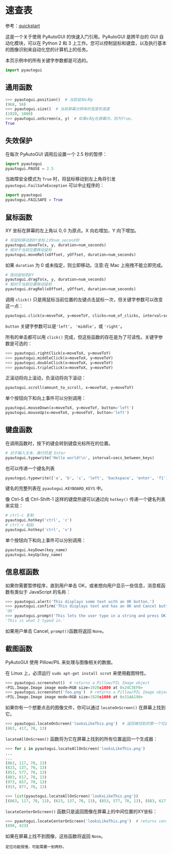 # 速查表

参考：[quickstart](https://pyautogui.readthedocs.io/en/latest/quickstart.html)

这是一个关于使用 PyAutoGUI 的快速入门引用。PyAutoGUI 是跨平台的 GUI 自动化模块，可以在 Python 2 和 3 上工作。您可以控制鼠标和键盘，以及执行基本的图像识别来自动化您的计算机上的任务。

本页示例中的所有关键字参数都是可选的。

```python
import pyautogui
```

## 通用函数

```python
>>> pyautogui.position()  # 当前鼠标x和y
(968, 56)
>>> pyautogui.size()  # 当前屏幕分辨率的宽度和高度
(1920, 1080)
>>> pyautogui.onScreen(x, y)  # 如果x和y在屏幕内，则为True。
True
```

## 失效保护

在每次 PyAutoGUI 调用后设置一个 2.5 秒的暂停：

```python
import pyautogui
pyautogui.PAUSE = 2.5
```

当故障安全模式为 `True` 时，将鼠标移动到左上角将引发 `pyautogui.FailSafeException` 可以中止程序的：

```python
import pyautogui
pyautogui.FAILSAFE = True
```

## 鼠标函数

XY 坐标在屏幕的左上角以 $0,0$ 为原点。X 向右增加，Y 向下增加。

```python
# 将鼠标移动到XY坐标上的num_second秒
pyautogui.moveTo(x, y, duration=num_seconds) 
# 相对于当前位置移动鼠标
pyautogui.moveRel(xOffset, yOffset, duration=num_seconds)
```

如果 `duration` 为 0 或未指定，则立即移动。注意:在 Mac 上拖拽不能立即完成。

```python
# 拖动鼠标到XY
pyautogui.dragTo(x, y, duration=num_seconds)
# 相对于当前位置拖动鼠标
pyautogui.dragRel(xOffset, yOffset, duration=num_seconds)
```

调用 `click()` 只是用鼠标当前位置的左键点击鼠标一次，但关键字参数可以改变这一点：

```python
pyautogui.click(x=moveToX, y=moveToY, clicks=num_of_clicks, interval=secs_between_clicks, button='left')
```

`button` 关键字参数可以是`'left'`， `'middle'`，或 `'right'`。

所有的单击都可以用 `click()` 完成，但这些函数的存在是为了可读性。关键字参数是可选的：

```python
>>> pyautogui.rightClick(x=moveToX, y=moveToY)
>>> pyautogui.middleClick(x=moveToX, y=moveToY)
>>> pyautogui.doubleClick(x=moveToX, y=moveToY)
>>> pyautogui.tripleClick(x=moveToX, y=moveToY)
```

正滚动将向上滚动，负滚动将向下滚动：

```python
pyautogui.scroll(amount_to_scroll, x=moveToX, y=moveToY)
```

单个按钮向下和向上事件可以分别调用：

```python
pyautogui.mouseDown(x=moveToX, y=moveToY, button='left')
pyautogui.mouseUp(x=moveToX, y=moveToY, button='left')
```

## 键盘函数

在调用函数时，按下的键会转到键盘光标所在的位置。

```python
# 对于输入文本，换行符是 Enter
pyautogui.typewrite('Hello world!\n', interval=secs_between_keys)
```

也可以传递一个键名列表

```python
pyautogui.typewrite(['a', 'b', 'c', 'left', 'backspace', 'enter', 'f1'], interval=secs_between_keys)
```

键名的完整列表在 `pyautogui.KEYBOARD_KEYS` 中。

像 Ctrl-S 或 Ctrl-Shift-1 这样的键盘热键可以通过向 `hotkey()` 传递一个键名列表来实现：

```python
# ctrl-c 复制
pyautogui.hotkey('ctrl', 'c')
# ctrl-v 粘贴
pyautogui.hotkey('ctrl', 'v')
```

单个按钮向下和向上事件可以分别调用：

```python
pyautogui.keyDown(key_name)
pyautogui.keyUp(key_name)
```

## 信息框函数

如果你需要暂停程序，直到用户单击 OK，或者想向用户显示一些信息，消息框函数有类似于 JavaScript 的名称：

```python
>>> pyautogui.alert('This displays some text with an OK button.')
>>> pyautogui.confirm('This displays text and has an OK and Cancel button.')
'OK'
>>> pyautogui.prompt('This lets the user type in a string and press OK.')
'This is what I typed in.'
```

如果用户单击 Cancel, `prompt()`函数将返回 `None`。

## 截图函数

PyAutoGUI 使用 Pillow/PIL 来处理与图像相关的数据。

在 Linux 上，必须运行 `sudo apt-get install scrot` 来使用截图特性。

```python
>>> pyautogui.screenshot()  # returns a Pillow/PIL Image object
<PIL.Image.Image image mode=RGB size=1920x1080 at 0x24C3EF0>
>>> pyautogui.screenshot('foo.png')  # returns a Pillow/PIL Image object, and saves it to a file
<PIL.Image.Image image mode=RGB size=1920x1080 at 0x31AA198>
```

如果你有一个想要点击的图像文件，你可以通过 `locateOnScreen()` 在屏幕上找到它。

```python
>>> pyautogui.locateOnScreen('looksLikeThis.png')  # 返回被找到的第一个位置的(左，上，宽，高)
(863, 417, 70, 13)
```

`locateAllOnScreen()` 函数将为它在屏幕上找到的所有位置返回一个生成器：

```python
>>> for i in pyautogui.locateAllOnScreen('looksLikeThis.png')
...
...
(863, 117, 70, 13)
(623, 137, 70, 13)
(853, 577, 70, 13)
(883, 617, 70, 13)
(973, 657, 70, 13)
(933, 877, 70, 13)
```

```python
>>> list(pyautogui.locateAllOnScreen('looksLikeThis.png'))
[(863, 117, 70, 13), (623, 137, 70, 13), (853, 577, 70, 13), (883, 617, 70, 13), (973, 657, 70, 13), (933, 877, 70, 13)]
```

`locateCenterOnScreen()` 函数只是返回图像在屏幕上的中间位置的XY坐标：

```python
>>> pyautogui.locateCenterOnScreen('looksLikeThis.png')  # returns center x and y
(898, 423)
```

如果在屏幕上找不到图像，这些函数将返回 `None`。

```{note}
定位功能很慢，可能需要一到两秒。
```